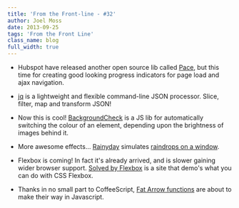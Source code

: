 ```yaml
---
title: 'From the Front-line - #32'
author: Joel Moss
date: 2013-09-25
tags: 'From the Front Line'
class_name: blog
full_width: true
---
```


- Hubspot have released another open source lib called [Pace](http://github.hubspot.com/pace/docs/welcome/), but this time for creating good looking progress indicators for page load and ajax navigation.

- [jq](http://stedolan.github.io/jq/) is a lightweight and flexible command-line JSON processor. Slice, filter, map and transform JSON!

- Now this is cool! [BackgroundCheck](http://www.kennethcachia.com/background-check/) is a JS lib for automatically switching the colour of an element, depending upon the brightness of images behind it.

- More awesome effects... [Rainyday](https://github.com/maroslaw/rainyday.js) simulates [raindrops on a window](http://maroslaw.github.io/rainyday.js/demo1.html).

- Flexbox is coming! In fact it's already arrived, and is slower gaining wider browser support. [Solved by Flexbox](http://philipwalton.github.io/solved-by-flexbox/) is a site that demo's what you can do with CSS Flexbox.

- Thanks in no small part to CoffeeScript, [Fat Arrow functions](http://robcee.net/2013/fat-arrow-functions-in-javascript/) are about to make their way in Javascript.